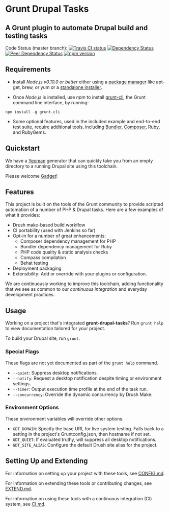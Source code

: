 # Grunt Drupal Tasks
## A Grunt plugin to automate Drupal build and testing tasks

Code Status (master branch):
[![Travis CI status](https://travis-ci.org/phase2/grunt-drupal-tasks.svg?branch=master)](https://travis-ci.org/phase2/grunt-drupal-tasks)
[![Dependency Status](https://david-dm.org/phase2/grunt-drupal-tasks.svg)](https://david-dm.org/phase2/grunt-drupal-tasks)
[![Peer Dependency Status](https://david-dm.org/phase2/grunt-drupal-tasks/peer-status.svg)](https://david-dm.org/phase2/grunt-drupal-tasks#peer-badge-embed)
[![npm version](https://badge.fury.io/js/grunt-drupal-tasks.svg)](https://www.npmjs.com/package/grunt-drupal-tasks)

## Requirements

* Install _Node.js v0.10.0 or better_ either using a
<a href="https://github.com/joyent/node/wiki/Installing-Node.js-via-package-manager">package manager</a>
like apt-get, brew, or yum or a
<a href="http://nodejs.org/download/">standalone installer</a>.

* Once _Node.js_ is installed, use _npm_ to install
<a href="https://github.com/gruntjs/grunt-cli">grunt-cli</a>, the Grunt command
line interface, by running:

```
npm install -g grunt-cli
```

* Some optional features, used in the included example and end-to-end test
  suite, require additional tools, including <a href="http://bundler.io/">Bundler</a>,
  <a href="https://getcomposer.org/download/">Composer</a>, Ruby, and RubyGems.

## Quickstart

We have a [Yeoman](http://yeoman.io) generator that can quickly take you from an
empty directory to a running Drupal site using this toolchain.

Please welcome [Gadget](https://github.com/phase2/generator-gadget)!

## Features

This project is built on the tools of the Grunt community to provide scripted
automation of a number of PHP & Drupal tasks. Here are a few examples of what it
provides:

* Drush make-based build workflow
* CI portability (used with Jenkins so far)
* Opt-in for a number of great enhancements:
  * Composer dependency management for PHP
  * Bundler dependency management for Ruby
  * PHP code quality & static analysis checks
  * Compass compilation
  * Behat testing
* Deployment packaging
* Extensibility: Add or override with your plugins or configuration.

We are continuously working to improve this toolchain, adding functionality that
we see as common to our _continuous integration_ and everyday development
practices.

## Usage

Working on a project that's integrated **grunt-drupal-tasks**? Run `grunt help`
to view documentation tailored for your project.

To build your Drupal site, run `grunt`.

### Special Flags

These flags are not yet documented as part of the `grunt help` command.

* `--quiet`: Suppress desktop notifications.
* `--notify`: Request a desktop notification despite timing or environment settings.
* `--timer`: Output execution time profile at the end of the task run.
* `--concurrency`: Override the dynamic concurrency by Drush Make.

### Environment Options

These environment variables will override other options.

* `GDT_DOMAIN`: Specify the base URL for live system testing. Falls back to a
setting in the project's Gruntconfig.json, then hostname if not set.
* `GDT_QUIET`: If evaluated truthy, will suppress all desktop notifications.
* `GDT_SITE_ALIAS`: Configure the default Drush site alias for the project.

## Setting Up and Extending

For information on setting up your project with these tools, see
<a href="https://github.com/phase2/grunt-drupal-tasks/blob/master/CONFIG.md">CONFIG.md</a>.

For information on extending these tools or contributing changes, see
<a href="https://github.com/phase2/grunt-drupal-tasks/blob/master/EXTEND.md">EXTEND.md</a>.

For information on using these tools with a continuous integration (CI) system,
see <a href="https://github.com/phase2/grunt-drupal-tasks/blob/master/CI.md">CI.md</a>.
